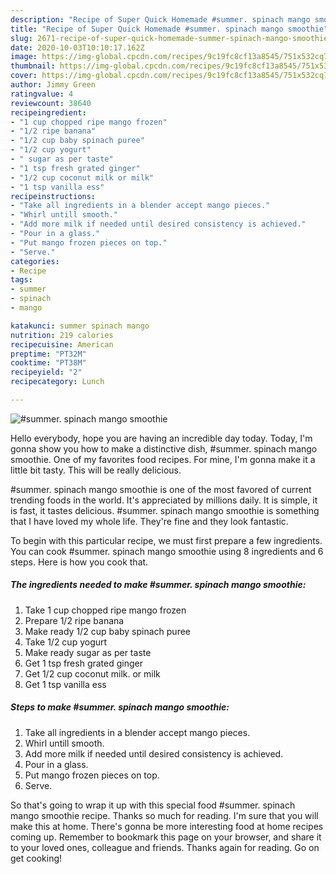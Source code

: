 ```yaml
---
description: "Recipe of Super Quick Homemade #summer. spinach mango smoothie"
title: "Recipe of Super Quick Homemade #summer. spinach mango smoothie"
slug: 2671-recipe-of-super-quick-homemade-summer-spinach-mango-smoothie
date: 2020-10-03T10:10:17.162Z
image: https://img-global.cpcdn.com/recipes/9c19fc8cf13a8545/751x532cq70/summer-spinach-mango-smoothie-recipe-main-photo.jpg
thumbnail: https://img-global.cpcdn.com/recipes/9c19fc8cf13a8545/751x532cq70/summer-spinach-mango-smoothie-recipe-main-photo.jpg
cover: https://img-global.cpcdn.com/recipes/9c19fc8cf13a8545/751x532cq70/summer-spinach-mango-smoothie-recipe-main-photo.jpg
author: Jimmy Green
ratingvalue: 4
reviewcount: 38640
recipeingredient:
- "1 cup chopped ripe mango frozen"
- "1/2 ripe banana"
- "1/2 cup baby spinach puree"
- "1/2 cup yogurt"
- " sugar as per taste"
- "1 tsp fresh grated ginger"
- "1/2 cup coconut milk or milk"
- "1 tsp vanilla ess"
recipeinstructions:
- "Take all ingredients in a blender accept mango pieces."
- "Whirl untill smooth."
- "Add more milk if needed until desired consistency is achieved."
- "Pour in a glass."
- "Put mango frozen pieces on top."
- "Serve."
categories:
- Recipe
tags:
- summer
- spinach
- mango

katakunci: summer spinach mango 
nutrition: 219 calories
recipecuisine: American
preptime: "PT32M"
cooktime: "PT38M"
recipeyield: "2"
recipecategory: Lunch

---
```



![#summer. spinach mango smoothie](https://img-global.cpcdn.com/recipes/9c19fc8cf13a8545/751x532cq70/summer-spinach-mango-smoothie-recipe-main-photo.jpg)

Hello everybody, hope you are having an incredible day today. Today, I'm gonna show you how to make a distinctive dish, #summer. spinach mango smoothie. One of my favorites food recipes. For mine, I'm gonna make it a little bit tasty. This will be really delicious.

#summer. spinach mango smoothie is one of the most favored of current trending foods in the world. It's appreciated by millions daily. It is simple, it is fast, it tastes delicious. #summer. spinach mango smoothie is something that I have loved my whole life. They're fine and they look fantastic.




To begin with this particular recipe, we must first prepare a few ingredients. You can cook #summer. spinach mango smoothie using 8 ingredients and 6 steps. Here is how you cook that.

<!--inarticleads1-->

##### The ingredients needed to make #summer. spinach mango smoothie:

1. Take 1 cup chopped ripe mango frozen
1. Prepare 1/2 ripe banana
1. Make ready 1/2 cup baby spinach puree
1. Take 1/2 cup yogurt
1. Make ready  sugar as per taste
1. Get 1 tsp fresh grated ginger
1. Get 1/2 cup coconut milk. or milk
1. Get 1 tsp vanilla ess




<!--inarticleads2-->

##### Steps to make #summer. spinach mango smoothie:

1. Take all ingredients in a blender accept mango pieces.
1. Whirl untill smooth.
1. Add more milk if needed until desired consistency is achieved.
1. Pour in a glass.
1. Put mango frozen pieces on top.
1. Serve.




So that's going to wrap it up with this special food #summer. spinach mango smoothie recipe. Thanks so much for reading. I'm sure that you will make this at home. There's gonna be more interesting food at home recipes coming up. Remember to bookmark this page on your browser, and share it to your loved ones, colleague and friends. Thanks again for reading. Go on get cooking!
